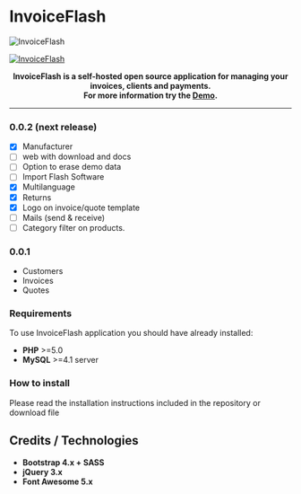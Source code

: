 # InvoiceFlash

![InvoiceFlash](https://www.invoiceflash.com/github/logo/png/logo898x507.png)

[![InvoiceFlash](https://badge.fury.io/gh/InvoiceFlash%2FInvoiceFlash.svg)](https://badge.fury.io/gh/InvoiceFlash%2FInvoiceFlash)

<p align="center" bgcolor="#429ae1"><b>InvoiceFlash is a self-hosted open source application for managing your invoices, clients and payments.<br>
For more information try the <a href="https://demo.invoiceflash.com">Demo</a>.</b></p>

---

### 0.0.2 (next release)

- [x] Manufacturer
- [ ] web with download and docs
- [ ] Option to erase demo data
- [ ] Import Flash Software
- [x] Multilanguage
- [x] Returns
- [x] Logo on invoice/quote template
- [ ] Mails (send & receive)
- [ ] Category filter on products.

### 0.0.1 
- Customers
- Invoices
- Quotes

### Requirements
To use InvoiceFlash application you should have already installed:

*   **PHP** >=5.0 
*   **MySQL** >=4.1 server 

### How to install

Please read the installation instructions included in the repository or download file

## Credits / Technologies

*   **Bootstrap 4.x + SASS**
*   **jQuery 3.x**
*   **Font Awesome 5.x**


